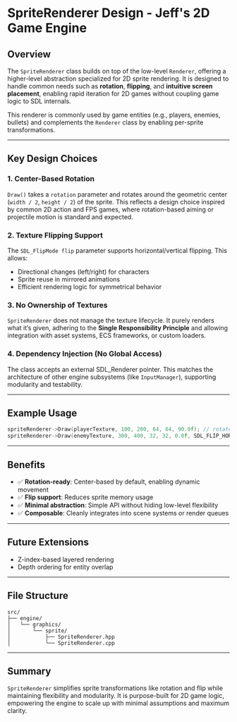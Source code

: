 # SpriteRenderer Design - Jeff's 2D Game Engine

## Overview

The `SpriteRenderer` class builds on top of the low-level `Renderer`, offering a higher-level abstraction specialized for 2D sprite rendering. It is designed to handle common needs such as **rotation**, **flipping**, and **intuitive screen placement**, enabling rapid iteration for 2D games without coupling game logic to SDL internals.

This renderer is commonly used by game entities (e.g., players, enemies, bullets) and complements the `Renderer` class by enabling per-sprite transformations.

---

## Key Design Choices

### 1. **Center-Based Rotation**

`Draw()` takes a `rotation` parameter and rotates around the geometric center (`width / 2`, `height / 2`) of the sprite. This reflects a design choice inspired by common 2D action and FPS games, where rotation-based aiming or projectile motion is standard and expected.

### 2. **Texture Flipping Support**

The `SDL_FlipMode flip` parameter supports horizontal/vertical flipping. This allows:

* Directional changes (left/right) for characters
* Sprite reuse in mirrored animations
* Efficient rendering logic for symmetrical behavior

### 3. **No Ownership of Textures**

`SpriteRenderer` does not manage the texture lifecycle. It purely renders what it’s given, adhering to the **Single Responsibility Principle** and allowing integration with asset systems, ECS frameworks, or custom loaders.

### 4. **Dependency Injection (No Global Access)**

The class accepts an external SDL\_Renderer pointer. This matches the architecture of other engine subsystems (like `InputManager`), supporting modularity and testability.

---

## Example Usage

```cpp
spriteRenderer->Draw(playerTexture, 100, 200, 64, 64, 90.0f); // rotated 90 degrees
spriteRenderer->Draw(enemyTexture, 300, 400, 32, 32, 0.0f, SDL_FLIP_HORIZONTAL); // mirrored
```

---

## Benefits

* ✅ **Rotation-ready**: Center-based by default, enabling dynamic movement
* ✅ **Flip support**: Reduces sprite memory usage
* ✅ **Minimal abstraction**: Simple API without hiding low-level flexibility
* ✅ **Composable**: Cleanly integrates into scene systems or render queues

---

## Future Extensions

* Z-index-based layered rendering
* Depth ordering for entity overlap

---

## File Structure

```
src/
├── engine/
│   └── graphics/
│       └── sprite/
│           ├── SpriteRenderer.hpp
│           └── SpriteRenderer.cpp
```

---

## Summary

`SpriteRenderer` simplifies sprite transformations like rotation and flip while maintaining flexibility and modularity. It is purpose-built for 2D game logic, empowering the engine to scale up with minimal assumptions and maximum clarity.
